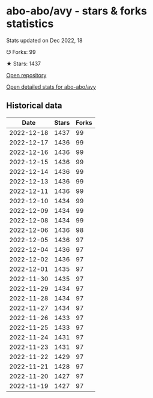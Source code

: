 # abo-abo/avy - stars & forks statistics

Stats updated on Dec 2022, 18

☋ Forks: 99

★ Stars: 1437

[Open repository](https://github.com/abo-abo/avy)

[Open detailed stats for abo-abo/avy](https://reviewgithub.com/rep/abo-abo/avy)

## Historical data
| Date | Stars | Forks |
|------|-------|-------|
| 2022-12-18 | 1437 | 99 | 
| 2022-12-17 | 1436 | 99 | 
| 2022-12-16 | 1436 | 99 | 
| 2022-12-15 | 1436 | 99 | 
| 2022-12-14 | 1436 | 99 | 
| 2022-12-13 | 1436 | 99 | 
| 2022-12-11 | 1436 | 99 | 
| 2022-12-10 | 1434 | 99 | 
| 2022-12-09 | 1434 | 99 | 
| 2022-12-08 | 1434 | 99 | 
| 2022-12-06 | 1436 | 98 | 
| 2022-12-05 | 1436 | 97 | 
| 2022-12-04 | 1436 | 97 | 
| 2022-12-02 | 1436 | 97 | 
| 2022-12-01 | 1435 | 97 | 
| 2022-11-30 | 1435 | 97 | 
| 2022-11-29 | 1434 | 97 | 
| 2022-11-28 | 1434 | 97 | 
| 2022-11-27 | 1434 | 97 | 
| 2022-11-26 | 1433 | 97 | 
| 2022-11-25 | 1433 | 97 | 
| 2022-11-24 | 1431 | 97 | 
| 2022-11-23 | 1431 | 97 | 
| 2022-11-22 | 1429 | 97 | 
| 2022-11-21 | 1428 | 97 | 
| 2022-11-20 | 1427 | 97 | 
| 2022-11-19 | 1427 | 97 | 


